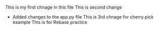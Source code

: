 This is my first chnage in this file
This is second change
* Added changes to the app.py file
This is 3rd chnage for cherry pick example
This is for Rebase practice